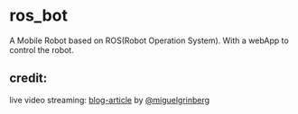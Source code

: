 # ros_bot
A Mobile Robot based on ROS(Robot Operation System). With a webApp to control the robot.


## credit:
live video streaming: [blog-article](https://blog.miguelgrinberg.com/post/video-streaming-with-flask) by [@miguelgrinberg](https://github.com/miguelgrinberg)
